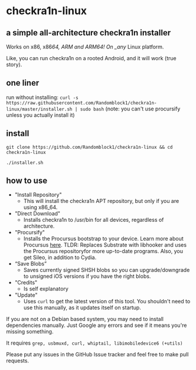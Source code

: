 # checkra1n-linux

## a simple all-architecture checkra1n installer

Works on x86, x86*64, ARM and ARM64! On \_any* Linux platform.

Like, you can run checkra1n on a rooted Android, and it will work (true story).

## one liner

run without installing:
`curl -s https://raw.githubusercontent.com/Randomblock1/checkra1n-linux/master/installer.sh | sudo bash`
(note: you can't use procursify unless you actually install it)

## install

`git clone https://github.com/Randomblock1/checkra1n-linux && cd checkra1n-linux`

`./installer.sh`

## how to use

- "Install Repository"
  - This will install the checkra1n APT repository, but only if you are using x86_64.
- "Direct Download"
  - Installs checkra1n to /usr/bin for all devices, regardless of architecture.
- "Procursify"
  - Installs the Procursus bootstrap to your device. Learn more about Procursus [here](https://github.com/ProcursusTeam/Procursus). TLDR: Replaces Substrate with libhooker and uses the Procursus repositoryfor more up-to-date programs. Also, you get Sileo, in addition to Cydia.
- “Save Blobs”
  - Saves currently signed SHSH blobs so you can upgrade/downgrade to unsigned iOS versions if you have the right blobs.
- "Credits"
  - Is self explanatory
- "Update"
  - Uses `curl` to get the latest version of this tool. You shouldn't need to use this manually, as it updates itself on startup.

If you are not on a Debian based system, you may need to install dependencies manually. Just Google any errors and see if it means you're missing something.

It requires `grep, usbmuxd, curl, whiptail, libimobiledevice6 (+utils)`

Please put any issues in the GitHub Issue tracker and feel free to make pull requests.
